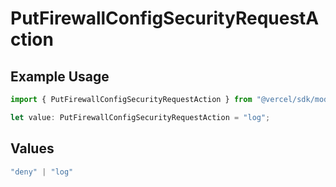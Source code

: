 # PutFirewallConfigSecurityRequestAction

## Example Usage

```typescript
import { PutFirewallConfigSecurityRequestAction } from "@vercel/sdk/models/putfirewallconfigop.js";

let value: PutFirewallConfigSecurityRequestAction = "log";
```

## Values

```typescript
"deny" | "log"
```